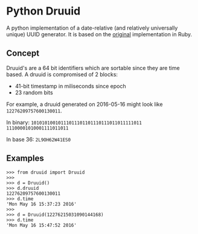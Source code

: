 # Python Druuid

A python implementation of a date-relative (and relatively universally unique)
UUID generator. It is based on the [original][1] implementation in Ruby.

## Concept

Druuid's are a 64 bit identifiers which are sortable since they are time based.
A druuid is compromised of 2 blocks:
* 41-bit timestamp in miliseconds since epoch
* 23 random bits

For example, a druuid generated on 2016-05-16 might look like
`12276209757600130011`.

In binary: `10101010010111011101101110111011011111011 11100001010001111011011`

In base 36: `2L9OH62W41ES0`

## Examples

```
>>> from druuid import Druuid
>>>
>>> d = Druuid()
>>> d.druuid
12276209757600130011
>>> d.time
'Mon May 16 15:37:23 2016'
>>>
>>> d = Druuid(12276215031090144168)
>>> d.time
'Mon May 16 15:47:52 2016'
```

[1]: https://github.com/recurly/druuid
